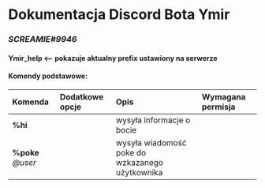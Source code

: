 # Dokumentacja Discord Bota Ymir
### ***SCREAMIE#9946***

#### Ymir_help  <-- pokazuje aktualny prefix ustawiony na serwerze

#### Komendy podstawowe:  

| Komenda | Dodatkowe opcje | Opis | Wymagana permisja |
| :--- | :--- |:--- | :--- |
| **%hi** | | wysyła informacje o bocie | |
| **%poke** *@user* | | wysyła wiadomość poke do wzkazanego użytkownika | |
